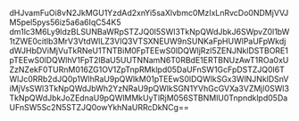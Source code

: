 dHJvamFuOi8vN2JkMGU1YzdAd2xnYi5saXlvbmc0MzIxLnRvcDo0NDMjVVJM5pel5pys56iz5a6a6IqC54K5
dm1lc3M6Ly9ldzBLSUNBaWRpSTZJQ0l5SWl3TkNpQWdJbkJ6SWpvZ0l1bW1tZWE0citlb3MrV3VtdWlLZ3VlQ3VTSXNEUW9nSUNKaFpHUWlPaUFpWkdjdWJHbDViMjVuTkRNeU1TNTBiM0FpTEEwS0lDQWljRzl5ZENJNklDSTBORE1pTEEwS0lDQWlhV1FpT2lBaU5UUTNNamN6T0RBdE1ERTBNUzAwT1ROa0xUZzNZekF0TURnM016ZG1OV1ZpTnpRMklpd05DaUFnSW1GcFpDSTZJQ0l6TWlJc0RRb2dJQ0p1WlhRaU9pQWlkM01pTEEwS0lDQWlkSGx3WlNJNklDSnViMjVsSWl3TkNpQWdJbWh2YzNRaU9pQWlkSGN1YVhGcGVXa3VZMjl0SWl3TkNpQWdJbkJoZEdnaU9pQWlMMkUyTlRjM056STBNMlU0Tnpndklpd05DaUFnSW5Sc2N5STZJQ0owYkhNaURRcDkNCg==
